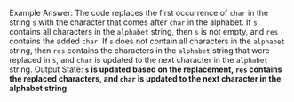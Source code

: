 Example Answer:
The code replaces the first occurrence of `char` in the string `s` with the character that comes after `char` in the alphabet. If `s` contains all characters in the `alphabet` string, then `s` is not empty, and `res` contains the added `char`. If `s` does not contain all characters in the `alphabet` string, then `res` contains the characters in the `alphabet` string that were replaced in `s`, and `char` is updated to the next character in the `alphabet` string.
Output State: **`s` is updated based on the replacement, `res` contains the replaced characters, and `char` is updated to the next character in the alphabet string**